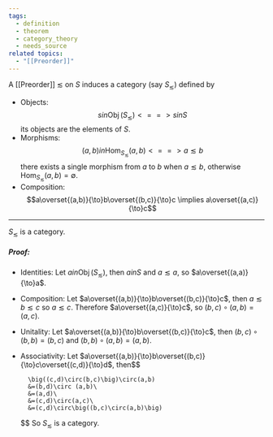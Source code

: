 ```yaml
---
tags:
  - definition
  - theorem
  - category_theory
  - needs_source
related topics:
  - "[[Preorder]]"
---
```

A [[Preorder]] $\lesssim$ on $S$ induces a category (say $S_\lesssim$) defined by
- Objects:
	$$ s in \operatorname{Obj}(S_\lesssim)  <==> s in S$$
	its objects are the elements of $S$.
- Morphisms:
	$$(a,b) in\operatorname{Hom}_{S_\lesssim}(a,b)  <==> a\lesssim b$$
	there exists a single morphism from $a$ to $b$ when $a\lesssim b$, otherwise $\operatorname{Hom}_{S_\lesssim}(a,b)=\emptyset$.
- Composition:
	$$a\overset{(a,b)}{\to}b\overset{(b,c)}{\to}c \implies a\overset{(a,c)}{\to}c$$
---
$S_\lesssim$ is a category.
##### Proof:
- Identities:
	Let $a in \operatorname{Obj}(S_\lesssim)$, then $a in S$ and $a\lesssim a$, so $a\overset{(a,a)}{\to}a$.
- Composition:
	Let $a\overset{(a,b)}{\to}b\overset{(b,c)}{\to}c$, then $a\lesssim b \lesssim c$ so $a\lesssim c$. Therefore $a\overset{(a,c)}{\to}c$, so $(b,c)\circ(a,b)=(a,c)$.
- Unitality:
	Let $a\overset{(a,b)}{\to}b\overset{(b,c)}{\to}c$, then $(b,c)\circ(b,b)=(b,c)$ and $(b,b)\circ(a,b)=(a,b)$.
- Associativity:
	Let $a\overset{(a,b)}{\to}b\overset{(b,c)}{\to}c\overset{(c,d)}{\to}d$, then$$
	
		\big((c,d)\circ(b,c)\big)\circ(a,b)
		&=(b,d)\circ (a,b)\
		&=(a,d)\
		&=(c,d)\circ(a,c)\
		&=(c,d)\circ\big((b,c)\circ(a,b)\big)
	
	$$
So $S_\lesssim$ is a category.